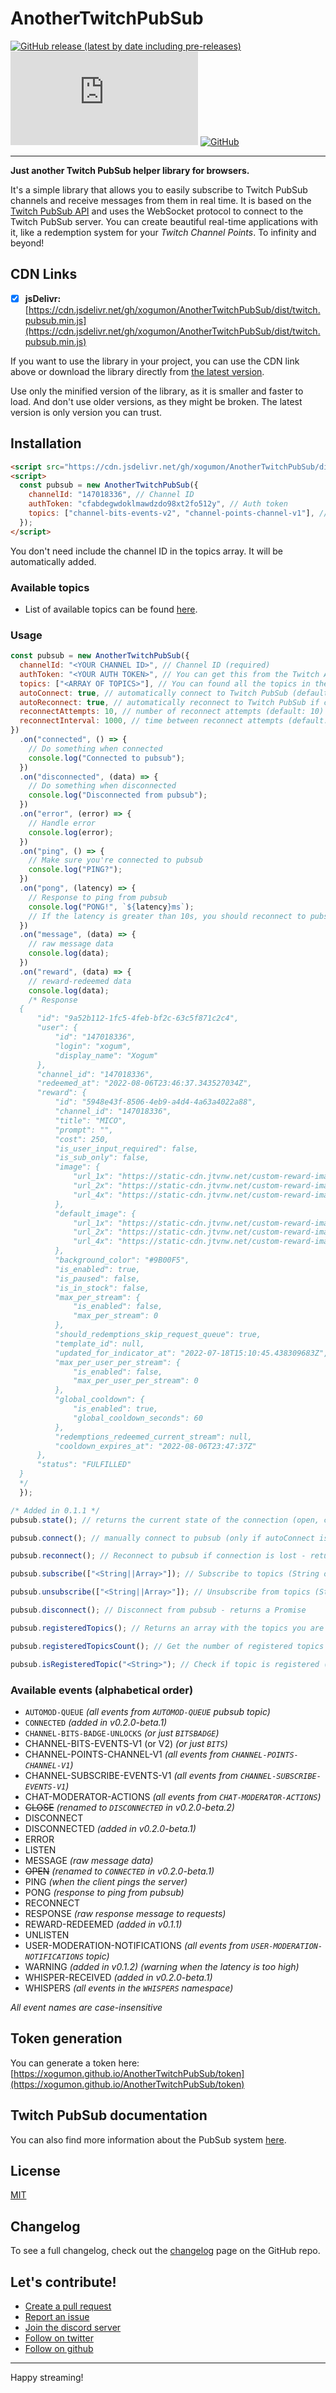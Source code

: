 # AnotherTwitchPubSub

[![GitHub release (latest by date including pre-releases)](https://img.shields.io/github/v/release/xogumon/AnotherTwitchPubSub?color=blueviolet&include_prereleases)](https://github.com/xogumon/AnotherTwitchPubSub/releases/latest) [![Minified file size in bytes](https://img.shields.io/github/size/xogumon/AnotherTwitchPubSub/dist/twitch.pubsub.min.js)](https://github.com/xogumon/AnotherTwitchPubSub/releases/latest/download/twitch.pubsub.min.js) [![GitHub](https://img.shields.io/github/license/xogumon/AnotherTwitchPubSub)](LICENSE)

---

**Just another Twitch PubSub helper library for browsers.**

It's a simple library that allows you to easily subscribe to Twitch PubSub channels and receive messages from them in real time. It is based on the [Twitch PubSub API](https://dev.twitch.tv/docs/pubsub) and uses the WebSocket protocol to connect to the Twitch PubSub server. You can create beautiful real-time applications with it, like a redemption system for your _Twitch Channel Points_. To infinity and beyond!

## CDN Links

- [x] **jsDelivr:** [https://cdn.jsdelivr.net/gh/xogumon/AnotherTwitchPubSub/dist/twitch.pubsub.min.js](https://cdn.jsdelivr.net/gh/xogumon/AnotherTwitchPubSub/dist/twitch.pubsub.min.js)

If you want to use the library in your project, you can use the CDN link above or download the library directly from [the latest version](https://github.com/xogumon/AnotherTwitchPubSub/releases/latest/download/twitch.pubsub.min.js).

Use only the minified version of the library, as it is smaller and faster to load. And don't use older versions, as they might be broken. The latest version is only version you can trust.

## Installation

```html
<script src="https://cdn.jsdelivr.net/gh/xogumon/AnotherTwitchPubSub/dist/twitch.pubsub.min.js"></script>
<script>
  const pubsub = new AnotherTwitchPubSub({
    channelId: "147018336", // Channel ID
    authToken: "cfabdegwdoklmawdzdo98xt2fo512y", // Auth token
    topics: ["channel-bits-events-v2", "channel-points-channel-v1"], // Topics to subscribe to
  });
</script>
```

You don't need include the channel ID in the topics array. It will be automatically added.

### Available topics

- List of available topics can be found [here](https://dev.twitch.tv/docs/pubsub/#available-topics).

### Usage

```js
const pubsub = new AnotherTwitchPubSub({
  channelId: "<YOUR CHANNEL ID>", // Channel ID (required)
  authToken: "<YOUR AUTH TOKEN>", // You can get this from the Twitch API (required)
  topics: ["<ARRAY OF TOPICS>"], // You can found all the topics in the Twitch PubSub API documentation (https://dev.twitch.tv/docs/pubsub) (required) // You don't need include the channel ID in the topics array. It will be automatically added.
  autoConnect: true, // automatically connect to Twitch PubSub (default: true) - added in v0.1.1
  autoReconnect: true, // automatically reconnect to Twitch PubSub if connection is lost (default: true) - added in v0.1.1 / renamed in v0.1.2
  reconnectAttempts: 10, // number of reconnect attempts (default: 10) - added in v0.1.2
  reconnectInterval: 1000, // time between reconnect attempts (default: 1000) - added in v0.1.2
})
  .on("connected", () => {
    // Do something when connected
    console.log("Connected to pubsub");
  })
  .on("disconnected", (data) => {
    // Do something when disconnected
    console.log("Disconnected from pubsub");
  })
  .on("error", (error) => {
    // Handle error
    console.log(error);
  })
  .on("ping", () => {
    // Make sure you're connected to pubsub
    console.log("PING?");
  })
  .on("pong", (latency) => {
    // Response to ping from pubsub
    console.log("PONG!", `${latency}ms`);
    // If the latency is greater than 10s, you should reconnect to pubsub; If the autoReconnect is enabled, it will automatically reconnect.
  })
  .on("message", (data) => {
    // raw message data
    console.log(data);
  })
  .on("reward", (data) => {
    // reward-redeemed data
    console.log(data);
    /* Response
  {
      "id": "9a52b112-1fc5-4feb-bf2c-63c5f871c2c4",
      "user": {
          "id": "147018336",
          "login": "xogum",
          "display_name": "Xogum"
      },
      "channel_id": "147018336",
      "redeemed_at": "2022-08-06T23:46:37.343527034Z",
      "reward": {
          "id": "5948e43f-8506-4eb9-a4d4-4a63a4022a88",
          "channel_id": "147018336",
          "title": "MICO",
          "prompt": "",
          "cost": 250,
          "is_user_input_required": false,
          "is_sub_only": false,
          "image": {
              "url_1x": "https://static-cdn.jtvnw.net/custom-reward-images/147018336/5948e43f-8506-4eb9-a4d4-4a63a4022a88/8445a5f6-c95d-4bf2-ad3d-d48eddc501fb/custom-1.png",
              "url_2x": "https://static-cdn.jtvnw.net/custom-reward-images/147018336/5948e43f-8506-4eb9-a4d4-4a63a4022a88/8445a5f6-c95d-4bf2-ad3d-d48eddc501fb/custom-2.png",
              "url_4x": "https://static-cdn.jtvnw.net/custom-reward-images/147018336/5948e43f-8506-4eb9-a4d4-4a63a4022a88/8445a5f6-c95d-4bf2-ad3d-d48eddc501fb/custom-4.png"
          },
          "default_image": {
              "url_1x": "https://static-cdn.jtvnw.net/custom-reward-images/default-1.png",
              "url_2x": "https://static-cdn.jtvnw.net/custom-reward-images/default-2.png",
              "url_4x": "https://static-cdn.jtvnw.net/custom-reward-images/default-4.png"
          },
          "background_color": "#9B00F5",
          "is_enabled": true,
          "is_paused": false,
          "is_in_stock": false,
          "max_per_stream": {
              "is_enabled": false,
              "max_per_stream": 0
          },
          "should_redemptions_skip_request_queue": true,
          "template_id": null,
          "updated_for_indicator_at": "2022-07-18T15:10:45.438309683Z",
          "max_per_user_per_stream": {
              "is_enabled": false,
              "max_per_user_per_stream": 0
          },
          "global_cooldown": {
              "is_enabled": true,
              "global_cooldown_seconds": 60
          },
          "redemptions_redeemed_current_stream": null,
          "cooldown_expires_at": "2022-08-06T23:47:37Z"
      },
      "status": "FULFILLED"
  }
  */
  });

/* Added in 0.1.1 */
pubsub.state(); // returns the current state of the connection (open, closed, connecting, disconnected)

pubsub.connect(); // manually connect to pubsub (only if autoConnect is false) - returns a Promise that resolves when the connection is established or rejects if the connection fails

pubsub.reconnect(); // Reconnect to pubsub if connection is lost - returns a Promise

pubsub.subscribe(["<String||Array>"]); // Subscribe to topics (String or Array) - returns a Promise

pubsub.unsubscribe(["<String||Array>"]); // Unsubscribe from topics (String or Array) - returns a Promise

pubsub.disconnect(); // Disconnect from pubsub - returns a Promise

pubsub.registeredTopics(); // Returns an array with the topics you are registered to

pubsub.registeredTopicsCount(); // Get the number of registered topics (Number)

pubsub.isRegisteredTopic("<String>"); // Check if topic is registered (Boolean)
```

### Available events (alphabetical order)

- `AUTOMOD-QUEUE` _(all events from `AUTOMOD-QUEUE` pubsub topic)_
- `CONNECTED` _(added in v0.2.0-beta.1)_
- `CHANNEL-BITS-BADGE-UNLOCKS` _(or just `BITSBADGE`)_
- CHANNEL-BITS-EVENTS-V1 (or V2) _(or just `BITS`)_
- CHANNEL-POINTS-CHANNEL-V1 _(all events from `CHANNEL-POINTS-CHANNEL-V1`)_
- CHANNEL-SUBSCRIBE-EVENTS-V1 _(all events from `CHANNEL-SUBSCRIBE-EVENTS-V1`)_
- CHAT-MODERATOR-ACTIONS _(all events from `CHAT-MODERATOR-ACTIONS`)_
- ~~CLOSE~~ _(renamed to `DISCONNECTED` in v0.2.0-beta.2)_
- DISCONNECT
- DISCONNECTED _(added in v0.2.0-beta.1)_
- ERROR
- LISTEN
- MESSAGE _(raw message data)_
- ~~OPEN~~ _(renamed to `CONNECTED` in v0.2.0-beta.1)_
- PING _(when the client pings the server)_
- PONG _(response to ping from pubsub)_
- RECONNECT
- RESPONSE _(raw response message to requests)_
- REWARD-REDEEMED _(added in v0.1.1)_
- UNLISTEN
- USER-MODERATION-NOTIFICATIONS _(all events from `USER-MODERATION-NOTIFICATIONS` topic)_
- WARNING _(added in v0.1.2)_ _(warning when the latency is too high)_
- WHISPER-RECEIVED _(added in v0.2.0-beta.1)_
- WHISPERS _(all events in the `WHISPERS` namespace)_

_All event names are case-insensitive_

## Token generation

You can generate a token here: [https://xogumon.github.io/AnotherTwitchPubSub/token](https://xogumon.github.io/AnotherTwitchPubSub/token)

## Twitch PubSub documentation

You can also find more information about the PubSub system [here](https://dev.twitch.tv/docs/pubsub/).

## License

[MIT](LICENSE)

## Changelog

To see a full changelog, check out the [changelog](CHANGELOG.md) page on the GitHub repo.

## Let's contribute!

- [Create a pull request](https://github.com/xogumon/AnotherTwitchPubSub/pulls)
- [Report an issue](https://github.com/xogumon/AnotherTwitchPubSub/issues)
- [Join the discord server](https://discord.gg/as7YwYx2wm)
- [Follow on twitter](https://twitter.com/xogumon)
- [Follow on github](https://github.com/xogumon)

---

Happy streaming!
